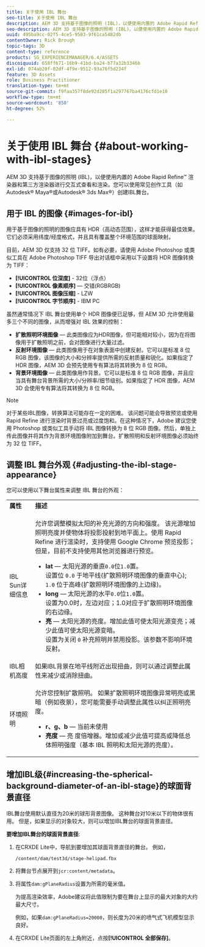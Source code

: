 ```yaml
---
title: 关于使用 IBL 舞台
seo-title: 关于使用 IBL 舞台
description: AEM 3D 支持基于图像的照明 (IBL)，以便使用内置的 Adobe Rapid Refine™ 渲染器和第三方渲染器进行交互式查看和渲染。
seo-description: AEM 3D 支持基于图像的照明 (IBL)，以便使用内置的 Adobe Rapid Refine™ 渲染器和第三方渲染器进行交互式查看和渲染。
uuid: 495ba9cc-02f5-4ce5-9503-9f61ca5482db
contentOwner: Rick Brough
topic-tags: 3D
content-type: reference
products: SG_EXPERIENCEMANAGER/6.4/ASSETS
discoiquuid: 658ff671-16b9-41bd-ba24-b77a32b3346b
exl-id: 074ab20f-02df-4f9e-9512-93a76f5d234f
feature: 3D Assets
role: Business Practitioner
translation-type: tm+mt
source-git-commit: f9faa357f8de92d205f1a297767ba4176cfd1e10
workflow-type: tm+mt
source-wordcount: '850'
ht-degree: 52%

---
```


# 关于使用 IBL 舞台 {#about-working-with-ibl-stages}

AEM 3D 支持基于图像的照明 (IBL)，以便使用内置的 Adobe Rapid Refine™ 渲染器和第三方渲染器进行交互式查看和渲染。您可以使用常见创作工具（如Autodesk® Maya®或Autodesk® 3ds Max®）创建IBL舞台。

## 用于 IBL 的图像 {#images-for-ibl}

用于基于图像的照明的图像应具有 HDR（高动态范围），这样才能获得最佳效果。它们必须采用纬度/经度格式，并且具有覆盖整个环境范围的球面映射。

目前，AEM 3D 仅支持 32 位 TIFF。如有必要，请使用 Adobe Photoshop 或类似工具在 Adobe Photoshop TIFF 导出对话框中采用以下设置将 HDR 图像转换为 TIFF：

* **[!UICONTROL 位深度]** - 32位（浮点）
* **[!UICONTROL 像素顺序]**  — 交错(RGBRGB)
* **[!UICONTROL 图像压缩]** - LZW
* **[!UICONTROL 字节顺序]** - IBM PC

虽然通常情况下 IBL 舞台使用单个 HDR 图像便已足够，但 AEM 3D 允许使用最多三个不同的图像，从而增强对 IBL 效果的控制：

* **扩散照明环境图像**  — 此类图像应为HDR图像，但可能相对较小，因为在将图像用于扩散照明之前，会对图像进行大量过滤。
* **反射环境图像**  — 此类图像用于在对象表面中创建反射。它可以是标准 8 位 RGB 图像，该图像的大小和分辨率提供所需的反射质量和锐化。如果指定了 HDR 图像，AEM 3D 会预先使用专有算法将其转换为 8 位 RGB。
* **背景环境图像**  — 此类图像用作背景。它可以是标准 8 位 RGB 图像，并且应当具有舞台背景所需的大小/分辨率/细节级别。如果指定了 HDR 图像，AEM 3D 会使用专有算法将其转换为 8 位 RGB。

>[!NOTE]
>
>对于某些IBL图像，转换算法可能存在一定的困难。 该问题可能会导致预览或使用 Rapid Refine 进行渲染时背景过亮或过度饱和。在这种情况下，Adobe 建议您使用 Photoshop 或类似工具手动将 IBL 图像转换为 8 位 RGB 图像。然后，单独上传此图像并将其作为背景环境图像附加到舞台。扩散照明和反射环境图像必须始终为 32 位 TIFF。

## 调整 IBL 舞台外观 {#adjusting-the-ibl-stage-appearance}

您可以使用以下舞台属性来调整 IBL 舞台的外观：

<table> 
 <tbody> 
  <tr> 
   <td><strong>属性</strong><br /> </td> 
   <td><strong>描述</strong></td> 
  </tr> 
  <tr> 
   <td>IBL Sun详细信息</td> 
   <td><p>允许您调整模拟太阳的补充光源的方向和强度。 <span class="diff-html-added">该光源增加照明亮度并使物体将投影投射到地平面上。使用 Rapid Refine 进行渲染时，支持使用 Google Chrome 预览投影；但是，目前不支持使用其他浏览器进行预览。</span></p> 
    <ul> 
     <li><strong>lat</strong>  — 太阳光源的垂直<code>0.0</code>位<code>1.0</code>置。<br /> 设置位 <code>0.0</code> 于地平线(扩散照明环境图像的垂直中心); <code>1.0</code> 位于高峰(扩散照明环境图像的上边缘)。</li> 
     <li><strong>long</strong>  — 太阳光源的水平<code>0.0</code>位<code>1.0</code>置。<br /> 设置为0.0时，左边对应；1.0对应于扩散照明环境图像的右边缘。<br /> </li> 
     <li><strong>亮</strong>  — 太阳光源的亮度。增加此值可使太阳光源变亮；减少此值可使太阳光源变暗。<br /> 设置为关闭 <code>0</code> 补充照明并禁用投影。该参数不影响环境反射。<br /> </li> 
    </ul> </td> 
  </tr> 
  <tr> 
   <td>IBL相机高度</td> 
   <td>如果IBL背景在地平线附近出现扭曲，则可以通过调整此属性来减少或消除扭曲。<br /> </td> 
  </tr> 
  <tr> 
   <td>环境照明</td> 
   <td><p><span class="diff-html-added">允许您控制扩散照明。 如果扩散照明环境图像异常明亮或黑暗（例如夜景），您可能需要手动调整此属性以纠正照明亮度。</span></p> 
    <ul> 
     <li><strong>r、g、b</strong>  — 当前未使用</li> 
     <li><strong>亮度</strong>  — 亮 <span class="diff-html-added">度倍增器。增加或减少此值可提高或降低总体照明强度（基本 IBL 照明和太阳光源的亮度）。</span></li> 
    </ul> </td> 
  </tr> 
 </tbody> 
</table>

## 增加IBL级{#increasing-the-spherical-background-diameter-of-an-ibl-stage}的球面背景直径

IBL舞台使用默认直径为20米的球形背景图像。 这种舞台对10米以下的物体很有用。 但是，如果显示的对象较大，则可以增加IBL舞台的球面背景直径。

**要增加IBL舞台的球面背景直径**:

1. 在CRXDE Lite中，导航到要增加其球面背景直径的舞台。 例如，

   `/content/dam/test3d/stage-helipad.fbx`

1. 将舞台节点展开到`jcr:content/metadata`。
1. 将属性`dam:gPlaneRadius`设置为所需的毫米值。

   为提高渲染效率，Adobe建议将此值限制为要在舞台上显示的最大对象的大约最大尺寸。

   例如，如果`dam:gPlaneRadius=20000`，则长度为20米的喷气式飞机模型显示良好。

1. 在CRXDE Lite页面的左上角附近，点按&#x200B;**[!UICONTROL 全部保存]**。
